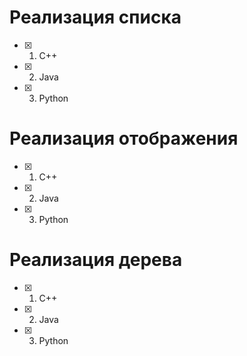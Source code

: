 # Реализация списка

- [x] 1. C++
- [x] 2. Java
- [x] 3. Python

# Реализация отображения

- [x] 1. C++
- [x] 2. Java
- [x] 3. Python

# Реализация дерева

- [x] 1. C++
- [x] 2. Java
- [x] 3. Python
